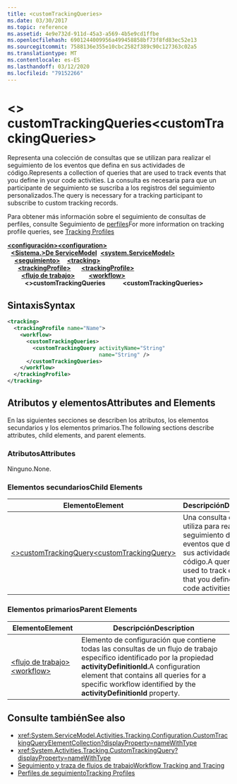 ```yaml
---
title: <customTrackingQueries>
ms.date: 03/30/2017
ms.topic: reference
ms.assetid: 4e9e732d-911d-45a3-a569-4b5e9cd1ffbe
ms.openlocfilehash: 6901244009956a499458858bf73f8fd83ec52e13
ms.sourcegitcommit: 7588136e355e10cbc2582f389c90c127363c02a5
ms.translationtype: MT
ms.contentlocale: es-ES
ms.lasthandoff: 03/12/2020
ms.locfileid: "79152266"
---
```

# <a name="customtrackingqueries"></a><span data-ttu-id="9f36b-101">\<> customTrackingQueries</span><span class="sxs-lookup"><span data-stu-id="9f36b-101">\<customTrackingQueries></span></span>
<span data-ttu-id="9f36b-102">Representa una colección de consultas que se utilizan para realizar el seguimiento de los eventos que defina en sus actividades de código.</span><span class="sxs-lookup"><span data-stu-id="9f36b-102">Represents a collection of queries that are used to track events that you define in your code activities.</span></span> <span data-ttu-id="9f36b-103">La consulta es necesaria para que un participante de seguimiento se suscriba a los registros del seguimiento personalizados.</span><span class="sxs-lookup"><span data-stu-id="9f36b-103">The query is necessary for a tracking participant to subscribe to custom tracking records.</span></span>  
  
 <span data-ttu-id="9f36b-104">Para obtener más información sobre el seguimiento de consultas de perfiles, consulte Seguimiento de [perfiles](../../../windows-workflow-foundation/tracking-profiles.md)</span><span class="sxs-lookup"><span data-stu-id="9f36b-104">For more information on tracking profile queries, see [Tracking Profiles](../../../windows-workflow-foundation/tracking-profiles.md)</span></span>  
  
<span data-ttu-id="9f36b-105">[**\<configuración>**](../configuration-element.md)</span><span class="sxs-lookup"><span data-stu-id="9f36b-105">[**\<configuration>**](../configuration-element.md)</span></span>\
<span data-ttu-id="9f36b-106">&nbsp;&nbsp;[**\<Sistema.>De ServiceModel**](system-servicemodel-of-workflow.md)</span><span class="sxs-lookup"><span data-stu-id="9f36b-106">&nbsp;&nbsp;[**\<system.ServiceModel>**](system-servicemodel-of-workflow.md)</span></span>\
<span data-ttu-id="9f36b-107">&nbsp;&nbsp;&nbsp;&nbsp;[**\<seguimiento>**](tracking.md)</span><span class="sxs-lookup"><span data-stu-id="9f36b-107">&nbsp;&nbsp;&nbsp;&nbsp;[**\<tracking>**](tracking.md)</span></span>\
<span data-ttu-id="9f36b-108">&nbsp;&nbsp;&nbsp;&nbsp;&nbsp;&nbsp;[**\<trackingProfile>**](trackingprofile.md)</span><span class="sxs-lookup"><span data-stu-id="9f36b-108">&nbsp;&nbsp;&nbsp;&nbsp;&nbsp;&nbsp;[**\<trackingProfile>**](trackingprofile.md)</span></span>\
<span data-ttu-id="9f36b-109">&nbsp;&nbsp;&nbsp;&nbsp;&nbsp;&nbsp;&nbsp;&nbsp;[**\<flujo de trabajo>**](workflow.md)</span><span class="sxs-lookup"><span data-stu-id="9f36b-109">&nbsp;&nbsp;&nbsp;&nbsp;&nbsp;&nbsp;&nbsp;&nbsp;[**\<workflow>**](workflow.md)</span></span>\
<span data-ttu-id="9f36b-110">&nbsp;&nbsp;&nbsp;&nbsp;&nbsp;&nbsp;&nbsp;&nbsp;&nbsp;&nbsp;**\<>customTrackingQueries**</span><span class="sxs-lookup"><span data-stu-id="9f36b-110">&nbsp;&nbsp;&nbsp;&nbsp;&nbsp;&nbsp;&nbsp;&nbsp;&nbsp;&nbsp;**\<customTrackingQueries>**</span></span>  
  
## <a name="syntax"></a><span data-ttu-id="9f36b-111">Sintaxis</span><span class="sxs-lookup"><span data-stu-id="9f36b-111">Syntax</span></span>  
  
```xml  
<tracking>
  <trackingProfile name="Name">
    <workflow>
      <customTrackingQueries>
        <customTrackingQuery activityName="String"
                             name="String" />
      </customTrackingQueries>
    </workflow>
  </trackingProfile>
</tracking>  
```  
  
## <a name="attributes-and-elements"></a><span data-ttu-id="9f36b-112">Atributos y elementos</span><span class="sxs-lookup"><span data-stu-id="9f36b-112">Attributes and Elements</span></span>  
 <span data-ttu-id="9f36b-113">En las siguientes secciones se describen los atributos, los elementos secundarios y los elementos primarios.</span><span class="sxs-lookup"><span data-stu-id="9f36b-113">The following sections describe attributes, child elements, and parent elements.</span></span>  
  
### <a name="attributes"></a><span data-ttu-id="9f36b-114">Atributos</span><span class="sxs-lookup"><span data-stu-id="9f36b-114">Attributes</span></span>  
 <span data-ttu-id="9f36b-115">Ninguno.</span><span class="sxs-lookup"><span data-stu-id="9f36b-115">None.</span></span>  
  
### <a name="child-elements"></a><span data-ttu-id="9f36b-116">Elementos secundarios</span><span class="sxs-lookup"><span data-stu-id="9f36b-116">Child Elements</span></span>  
  
|<span data-ttu-id="9f36b-117">Elemento</span><span class="sxs-lookup"><span data-stu-id="9f36b-117">Element</span></span>|<span data-ttu-id="9f36b-118">Descripción</span><span class="sxs-lookup"><span data-stu-id="9f36b-118">Description</span></span>|  
|-------------|-----------------|  
|[<span data-ttu-id="9f36b-119">\<>customTrackingQuery</span><span class="sxs-lookup"><span data-stu-id="9f36b-119">\<customTrackingQuery></span></span>](customtrackingquery.md)|<span data-ttu-id="9f36b-120">Una consulta que se utiliza para realizar el seguimiento de los eventos que defina en sus actividades de código.</span><span class="sxs-lookup"><span data-stu-id="9f36b-120">A query that is used to track events that you define in your code activities.</span></span>|  
  
### <a name="parent-elements"></a><span data-ttu-id="9f36b-121">Elementos primarios</span><span class="sxs-lookup"><span data-stu-id="9f36b-121">Parent Elements</span></span>  
  
|<span data-ttu-id="9f36b-122">Elemento</span><span class="sxs-lookup"><span data-stu-id="9f36b-122">Element</span></span>|<span data-ttu-id="9f36b-123">Descripción</span><span class="sxs-lookup"><span data-stu-id="9f36b-123">Description</span></span>|  
|-------------|-----------------|  
|[<span data-ttu-id="9f36b-124">\<flujo de trabajo></span><span class="sxs-lookup"><span data-stu-id="9f36b-124">\<workflow></span></span>](workflow.md)|<span data-ttu-id="9f36b-125">Elemento de configuración que contiene todas las consultas de un flujo de trabajo específico identificado por la propiedad **activityDefinitionId.**</span><span class="sxs-lookup"><span data-stu-id="9f36b-125">A configuration element that contains all queries for a specific workflow identified by the **activityDefinitionId** property.</span></span>|  
  
## <a name="see-also"></a><span data-ttu-id="9f36b-126">Consulte también</span><span class="sxs-lookup"><span data-stu-id="9f36b-126">See also</span></span>

- <xref:System.ServiceModel.Activities.Tracking.Configuration.CustomTrackingQueryElementCollection?displayProperty=nameWithType>
- <xref:System.Activities.Tracking.CustomTrackingQuery?displayProperty=nameWithType>
- [<span data-ttu-id="9f36b-127">Seguimiento y traza de flujos de trabajo</span><span class="sxs-lookup"><span data-stu-id="9f36b-127">Workflow Tracking and Tracing</span></span>](../../../windows-workflow-foundation/workflow-tracking-and-tracing.md)
- [<span data-ttu-id="9f36b-128">Perfiles de seguimiento</span><span class="sxs-lookup"><span data-stu-id="9f36b-128">Tracking Profiles</span></span>](../../../windows-workflow-foundation/tracking-profiles.md)
